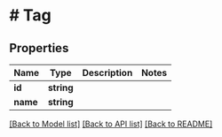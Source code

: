 # # Tag

## Properties

Name | Type | Description | Notes
------------ | ------------- | ------------- | -------------
**id** | **string** |  |
**name** | **string** |  |

[[Back to Model list]](../../README.md#models) [[Back to API list]](../../README.md#endpoints) [[Back to README]](../../README.md)

